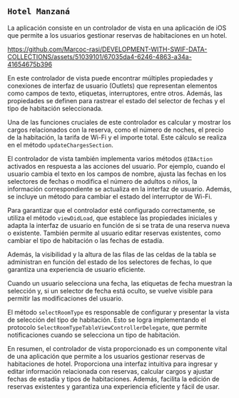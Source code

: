 ## `Hotel Manzaná`

La aplicación consiste en un controlador de vista en una aplicación de iOS que permite a los usuarios gestionar reservas de habitaciones en un hotel.

https://github.com/Marcoc-rasi/DEVELOPMENT-WITH-SWIF-DATA-COLLECTIONS/assets/51039101/67035da4-6246-4863-a34a-41654675b396

En este controlador de vista puede encontrar múltiples propiedades y conexiones de interfaz de usuario (Outlets) que representan elementos como campos de texto, etiquetas, interruptores, entre otros. Además, las propiedades se definen para rastrear el estado del selector de fechas y el tipo de habitación seleccionada.

Una de las funciones cruciales de este controlador es calcular y mostrar los cargos relacionados con la reserva, como el número de noches, el precio de la habitación, la tarifa de Wi-Fi y el importe total. Este cálculo se realiza en el método `updateChargesSection`.

El controlador de vista también implementa varios métodos `@IBAction` activados en respuesta a las acciones del usuario. Por ejemplo, cuando el usuario cambia el texto en los campos de nombre, ajusta las fechas en los selectores de fechas o modifica el número de adultos o niños, la información correspondiente se actualiza en la interfaz de usuario. Además, se incluye un método para cambiar el estado del interruptor de Wi-Fi.

Para garantizar que el controlador esté configurado correctamente, se utiliza el método `viewDidLoad`, que establece las propiedades iniciales y adapta la interfaz de usuario en función de si se trata de una reserva nueva o existente. También permite al usuario editar reservas existentes, como cambiar el tipo de habitación o las fechas de estadía.

Además, la visibilidad y la altura de las filas de las celdas de la tabla se administran en función del estado de los selectores de fechas, lo que garantiza una experiencia de usuario eficiente.

Cuando un usuario selecciona una fecha, las etiquetas de fecha muestran la selección y, si un selector de fecha está oculto, se vuelve visible para permitir las modificaciones del usuario.

El método `selectRoomType` es responsable de configurar y presentar la vista de selección del tipo de habitación. Esto se logra implementando el protocolo `SelectRoomTypeTableViewControllerDelegate`, que permite notificaciones cuando se selecciona un tipo de habitación.

En resumen, el controlador de vista proporcionado es un componente vital de una aplicación que permite a los usuarios gestionar reservas de habitaciones de hotel. Proporciona una interfaz intuitiva para ingresar y editar información relacionada con reservas, calcular cargos y ajustar fechas de estadía y tipos de habitaciones. Además, facilita la edición de reservas existentes y garantiza una experiencia eficiente y fácil de usar.

